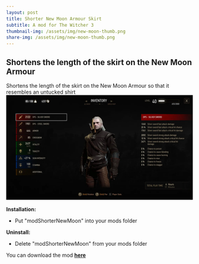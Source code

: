 ```yaml
---
layout: post
title: Shorter New Moon Armour Skirt
subtitle: A mod for The Witcher 3
thumbnail-img: /assets/img/new-moon-thumb.png
share-img: /assets/img/new-moon-thumb.png
---
```


## Shortens the length of the skirt on the New Moon Armour 

Shortens the length of the skirt on the New Moon Armour so that it resembles an untucked shirt
![](/assets/img/new-moon-img.png)

**Installation:**
* Put "modShorterNewMoon" into your mods folder

**Uninstall:**
* Delete "modShorterNewMoon" from your mods folder

You can download the mod [**here**](https://www.nexusmods.com/witcher3/mods/5970?tab=files)
